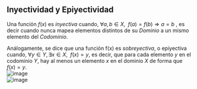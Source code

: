 Inyectividad y Epiyectividad
----------------------------

Una función $f(x)$ es *inyectiva* cuando,
$\forall a,b \in X, \;\; f(a)=f(b) \Rightarrow a=b$ , es decir cuando
nunca mapea elementos distintos de su *Dominio* a un mismo elemento del
*Codominio*.

Análogamente, se dice que una función f(x) es *sobreyectiva*, o
epiyectiva cuando, $\forall y \in Y, \, \exists x \in X, \;\; f(x)=y$,
es decir, que para cada elemento $y$ en el codominio $Y$, hay al menos
un elemento $x$ en el dominio $X$ de forma que $f(x) = y$.\
![image](imagenes/inyectividad.png)\
![image](imagenes/sobreyectividad.png)
